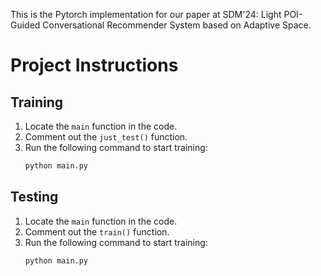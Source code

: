 This is the Pytorch implementation for our paper at SDM'24: Light POI-Guided Conversational Recommender System based on Adaptive Space.
# Project Instructions

## Training
1. Locate the `main` function in the code.
2. Comment out the `just_test()` function.
3. Run the following command to start training:
   ```bash
   python main.py
## Testing
1. Locate the `main` function in the code.
2. Comment out the `train()` function.
3. Run the following command to start training:
   ```bash
   python main.py
